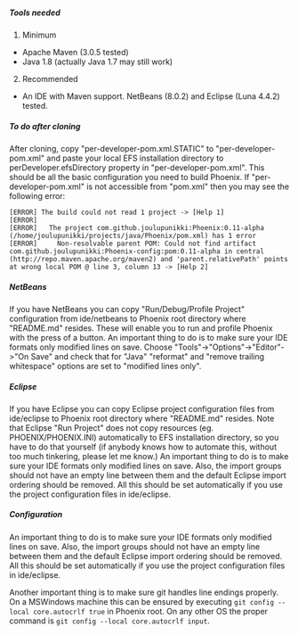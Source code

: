##### Tools needed

1. Minimum
  * Apache Maven (3.0.5 tested)
  * Java 1.8 (actually Java 1.7 may still work)
2. Recommended
  * An IDE with Maven support. NetBeans (8.0.2) and Eclipse (Luna 4.4.2) tested. 

##### To do after cloning

After cloning, copy "per-developer-pom.xml.STATIC" to "per-developer-pom.xml" and paste your local EFS installation directory to perDeveloper.efsDirectory property in "per-developer-pom.xml". This should be all the basic configuration you need to build Phoenix. If "per-developer-pom.xml" is not accessible from "pom.xml" then you may see the following error:

```
[ERROR] The build could not read 1 project -> [Help 1]
[ERROR]
[ERROR]   The project com.github.joulupunikki:Phoenix:0.11-alpha (/home/joulupunikki/projects/java/Phoenix/pom.xml) has 1 error
[ERROR]     Non-resolvable parent POM: Could not find artifact com.github.joulupunikki:Phoenix-config:pom:0.11-alpha in central (http://repo.maven.apache.org/maven2) and 'parent.relativePath' points at wrong local POM @ line 3, column 13 -> [Help 2]
```

##### NetBeans

If you have NetBeans you can copy "Run/Debug/Profile Project" configuration from ide/netbeans to Phoenix root directory where "README.md" resides. These will enable you to run and profile Phoenix with the press of a button. An important thing to do is to make sure your IDE formats only modified lines on save. Choose "Tools"->"Options"->"Editor"->"On Save" and check that for "Java" "reformat" and "remove trailing whitespace" options are set to "modified lines only".

##### Eclipse

If you have Eclipse you can copy Eclipse project configuration files from ide/eclipse to Phoenix root directory where "README.md" resides. Note that Eclipse "Run Project" does not copy resources (eg. PHOENIX/PHOENIX.INI) automatically to EFS installation directory, so you have to do that yourself (if anybody knows how to automate this, without too much tinkering, please let me know.) An important thing to do is to make sure your IDE formats only modified lines on save. Also, the import groups should not have an empty line between them and the default Eclipse import ordering should be removed. All this should be set automatically if you use the project configuration files in ide/eclipse.

##### Configuration

An important thing to do is to make sure your IDE formats only modified lines on save. Also, the import groups should not have an empty line between them and the default Eclipse import ordering should be removed. All this should be set automatically if you use the project configuration files in ide/eclipse.

Another important thing is to make sure git handles line endings properly. On a MSWindows machine this can be ensured by executing `git config --local core.autocrlf true` in Phoenix root. On any other OS the proper command is `git config --local core.autocrlf input`.
